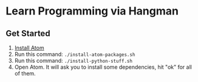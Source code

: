 # Learn Programming via Hangman

## Get Started
1. [Install Atom](https://atom.io/)
2. Run this command: `./install-atom-packages.sh`
3. Run this command: `./install-python-stuff.sh`
4. Open Atom. It will ask you to install some dependencies, hit "ok" for all of them.
